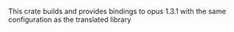 This crate builds and provides bindings to opus 1.3.1 with the same configuration as the translated library
